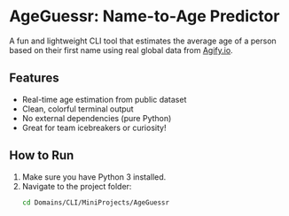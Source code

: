 # AgeGuessr: Name-to-Age Predictor

A fun and lightweight CLI tool that estimates the average age of a person based on their first name using real global data from [Agify.io](https://agify.io).

## Features
- Real-time age estimation from public dataset
- Clean, colorful terminal output
- No external dependencies (pure Python)
- Great for team icebreakers or curiosity!

## How to Run
1. Make sure you have Python 3 installed.
2. Navigate to the project folder:
   ```bash
   cd Domains/CLI/MiniProjects/AgeGuessr